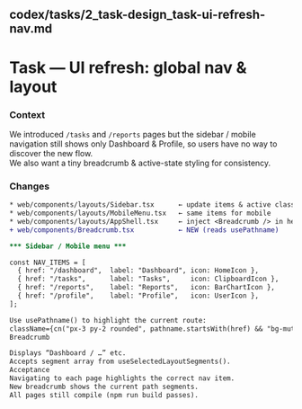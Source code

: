 ## codex/tasks/2_task-design_task-ui-refresh-nav.md

# Task — UI refresh: global nav & layout

### Context
We introduced `/tasks` and `/reports` pages but the sidebar / mobile
navigation still shows only Dashboard & Profile, so users have no way to
discover the new flow.  
We also want a tiny breadcrumb & active-state styling for consistency.

### Changes
```diff
* web/components/layouts/Sidebar.tsx      ← update items & active class
* web/components/layouts/MobileMenu.tsx   ← same items for mobile
* web/components/layouts/AppShell.tsx     ← inject <Breadcrumb /> in header
+ web/components/Breadcrumb.tsx           ← NEW (reads usePathname)

*** Sidebar / Mobile menu ***

const NAV_ITEMS = [
  { href: "/dashboard",  label: "Dashboard", icon: HomeIcon },
  { href: "/tasks",      label: "Tasks",     icon: ClipboardIcon },
  { href: "/reports",    label: "Reports",   icon: BarChartIcon },
  { href: "/profile",    label: "Profile",   icon: UserIcon },
];

Use usePathname() to highlight the current route:
className={cn("px-3 py-2 rounded", pathname.startsWith(href) && "bg-muted")}
Breadcrumb

Displays “Dashboard / …” etc.
Accepts segment array from useSelectedLayoutSegments().
Acceptance
Navigating to each page highlights the correct nav item.
New breadcrumb shows the current path segments.
All pages still compile (npm run build passes).

